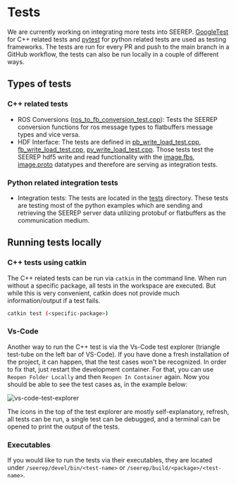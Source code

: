 # Tests

We are currently working on integrating more tests into SEEREP.
[GoogleTest](https://github.com/google/googletest) for C++ related tests and
[pytest](https://github.com/pytest-dev/pytest) for python related tests are used as testing frameworks.
The tests are run for every PR and push to the main branch in a GitHub workflow,
the tests can also be run locally in a couple of different ways.

## Types of tests

### C++ related tests

- ROS Conversions ([ros_to_fb_conversion_test.cpp](../../../../seerep_ros/seerep_ros_conversions_fb/test/ros_to_fb_conversion_test.cpp)):
    Tests the SEEREP conversion functions for ros message types to flatbuffers message types and vice versa.
- HDF Interface:
    The tests are defined in [pb_write_load_test.cpp](../../../../seerep_hdf5/seerep_hdf5_pb/test/pb_write_load_test.cpp),
    [fb_write_load_test.cpp](../../../../seerep_hdf5/seerep_hdf5_pb/test/fb_write_load_test.cpp),
    [py_write_load_test.cpp](../../../../seerep_hdf5/seerep_hdf5_py/test/py_write_load_test.cpp).
    Those tests test the SEEREP hdf5 write and read functionality with the [image.fbs](../../../../seerep_msgs/fbs/image.fbs),
    [image.proto](../../../../seerep_msgs/protos/image.proto) datatypes and therefore are serving as integration tests.

### Python related integration tests

- Integration tests:
    The tests are located in the [tests](../../../../tests) directory.
    These tests are testing most of the python examples which are sending and retrieving the SEEREP
    server data utilizing protobuf or flatbuffers as the communication medium.

## Running tests locally

### C++ tests using catkin

The C++ related tests can be run via `catkin` in the command line. When run without a
specific package, all tests in the workspace are executed. But while this is very
convenient, catkin does not provide much information/output if a test fails.

```bash
catkin test (<specific-package>)
```

### Vs-Code

Another way to run the C++ test is via the Vs-Code test explorer (triangle test-tube on
the left bar of VS-Code). If you have done a fresh installation of the project, it
can happen, that the test cases won't be recognized. In order to fix that, just
restart the development container. For that, you can use `Reopen Folder Locally`
and then `Reopen In Container` again. Now you should be able to see the test cases as,
in the example below:

![vs-code-test-explorer](../imgs/Vs-Code-Testing.png)

The icons in the top of the test explorer are mostly self-explanatory, refresh, all tests
can be run, a single test can be debugged, and a terminal can be opened to print
the output of the tests.

### Executables

If you would like to run the tests via their executables, they are located under
`/seerep/devel/bin/<test-name>` or `/seerep/build/<package>/<test-name>`.
